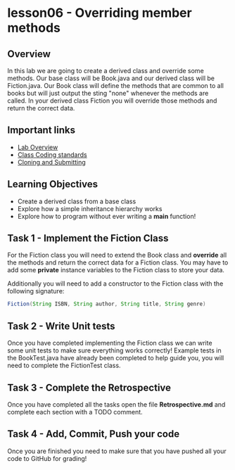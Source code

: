 # lesson06 - Overriding member methods

## Overview

In this lab we are going to create a derived class and override some methods. Our base class will be
Book.java and our derived class will be Fiction.java. Our Book class will define the methods that
are common to all books but will just output the sting "none" whenever the methods are called. In
your derived class Fiction you will override those methods and return the correct data.

## Important links

- [Lab Overview](https://youtu.be/mT-DN8VaKwc)
- [Class Coding standards](https://shanep-cs2.github.io/docs/coding-standards.html)
- [Cloning and Submitting](https://shanep-cs2.github.io/docs/github.html)

## Learning Objectives

- Create a derived class from a base class
- Explore how a simple inheritance hierarchy works
- Explore how to program without ever writing a **main** function!

## Task 1 - Implement the Fiction Class

For the Fiction class you will need to extend the Book class and **override** all the methods and
return the correct data for a Fiction class. You may have to add some **private** instance variables
to the Fiction class to store your data.

Additionally you will need to add a constructor to the Fiction class with the following signature:

```java
Fiction(String ISBN, String author, String title, String genre)
```

## Task 2 - Write Unit tests

Once you have completed implementing the Fiction class we can write some unit tests to make sure
everything works correctly! Example tests in the BookTest.java have already been completed to help
guide you, you will need to complete the FictionTest class.


## Task 3 - Complete the Retrospective

Once you have completed all the tasks open the file **Retrospective.md** and complete each section
with a TODO comment. 

## Task 4 - Add, Commit, Push your code

Once you are finished you need to make sure that you have pushed all your code to GitHub for
grading!